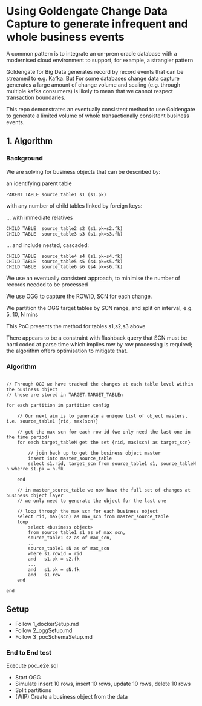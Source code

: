 
# Using Goldengate Change Data Capture to generate infrequent and whole business events

A common pattern is to integrate an on-prem oracle database with a modernised cloud environment to support, for example, a strangler pattern

Goldengate for Big Data generates record by record events that can be streamed to e.g. Kafka.  But For some databases change data capture generates a large amount of change volume and scaling (e.g. through multiple kafka consumers) is likely to mean that we cannot respect transaction boundaries.

This repo demonstrates an eventually consistent method to use Goldengate to generate a limited volume of whole transactionally consistent business events.

## 1. Algorithm

### Background

We are solving for business objects that can be described by:

an identifying parent table 

    PARENT TABLE source_table1 s1 (s1.pk)

with any number of child tables linked by foreign keys:

... with immediate relatives

    CHILD TABLE  source_table2 s2 (s1.pk=s2.fk)
    CHILD TABLE  source_table3 s3 (s1.pk=s3.fk)

... and include nested, cascaded:

    CHILD TABLE  source_table4 s4 (s1.pk=s4.fk)
    CHILD TABLE  source_table5 s5 (s4.pk=s5.fk)
    CHILD TABLE  source_table6 s6 (s4.pk=s6.fk)

We use an eventually consistent approach, to minimise the number of records needed to be processed

We use OGG to capture the ROWID, SCN for each change.

We partition the OGG target tables by SCN range, and split on interval, e.g. 5, 10, N mins

This PoC presents the method for tables s1,s2,s3 above

There appears to be a constraint with flashback query that SCN must be hard coded at parse time which implies row by row processing is required; the algorithm offers optimisation to mitigate that.

### Algorithm

```code

// Through OGG we have tracked the changes at each table level within the business object
// these are stored in TARGET.TARGET_TABLEn

for each partition in partition config

    // Our next aim is to generate a unique list of object masters, i.e. source_table1 {rid, max(scn)}

    // get the max scn for each row id (we only need the last one in the time period)
    for each target_tableN get the set {rid, max(scn) as target_scn}

        // join back up to get the business object master
        insert into master_source_table
        select s1.rid, target_scn from source_table1 s1, source_tableN n wherre s1.pk = n.fk

    end

    // in master_source_table we now have the full set of changes at business object layer
    // we only need to generate the object for the last one

    // loop through the max scn for each business object
    select rid, max(scn) as max_scn from master_source_table
    loop 
        select <business object> 
        from source_table1 s1 as of max_scn, 
        source_table1 s2 as of max_scn, 
        .. 
        source_table1 sN as of max_scn
        where s1.rowid = rid
        and   s1.pk = s2.fk
        ...
        and   s1.pk = sN.fk
        and   s1.row
    end

end
```

## Setup

- Follow 1_dockerSetup.md
- Follow 2_oggSetup.md
- Follow 3_pocSchemaSetup.md

### End to End test

Execute poc_e2e.sql

- Start OGG
- Simulate insert 10 rows, insert 10 rows, update 10 rows, delete 10 rows
- Split partitions
- (WIP) Create a business object from the data

